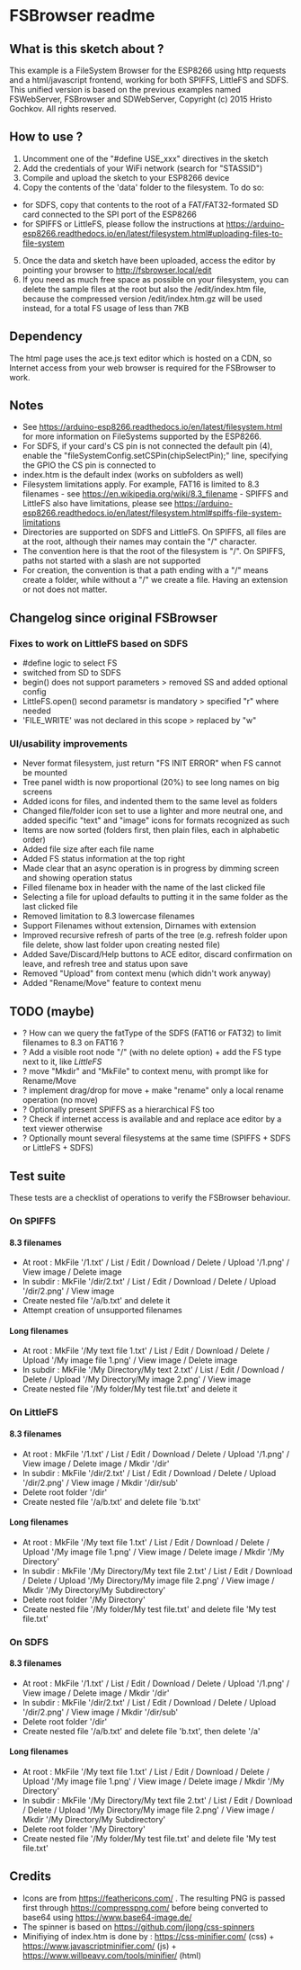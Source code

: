 # FSBrowser readme

## What is this sketch about ?

This example is a FileSystem Browser for the ESP8266 using http requests and a html/javascript frontend, 
working for both SPIFFS, LittleFS and SDFS.
This unified version is based on the previous examples named FSWebServer, FSBrowser and SDWebServer, Copyright (c) 2015 Hristo Gochkov. All rights reserved.

## How to use ?

1. Uncomment one of the "#define USE_xxx" directives in the sketch
2. Add the credentials of your WiFi network (search for "STASSID")
3. Compile and upload the sketch to your ESP8266 device
4. Copy the contents of the 'data' folder to the filesystem. To do so:
- for SDFS, copy that contents to the root of a FAT/FAT32-formated SD card connected to the SPI port of the ESP8266
- for SPIFFS or LittleFS, please follow the instructions at https://arduino-esp8266.readthedocs.io/en/latest/filesystem.html#uploading-files-to-file-system
5. Once the data and sketch have been uploaded, access the editor by pointing your browser to http://fsbrowser.local/edit
6. If you need as much free space as possible on your filesystem, you can delete the sample files at the root but also the /edit/index.htm file, because the compressed version /edit/index.htm.gz will be used instead, for a total FS usage of less than 7KB

## Dependency
The html page uses the ace.js text editor which is hosted on a CDN, so Internet access from your web browser is required for the FSBrowser to work.

## Notes
- See https://arduino-esp8266.readthedocs.io/en/latest/filesystem.html for more information on FileSystems supported by the ESP8266.
- For SDFS, if your card's CS pin is not connected the default pin (4), enable the "fileSystemConfig.setCSPin(chipSelectPin);" line, specifying the GPIO the CS pin is connected to
- index.htm is the default index (works on subfolders as well)
- Filesystem limitations apply. For example, FAT16 is limited to 8.3 filenames - see https://en.wikipedia.org/wiki/8.3_filename - SPIFFS and LittleFS also have limitations, please see https://arduino-esp8266.readthedocs.io/en/latest/filesystem.html#spiffs-file-system-limitations
- Directories are supported on SDFS and LittleFS. On SPIFFS, all files are at the root, although their names may contain the "/" character.
- The convention here is that the root of the filesystem is "/". On SPIFFS, paths not started with a slash are not supported
- For creation, the convention is that a path ending with a "/" means create a folder, while without a "/" we create a file. Having an extension or not does not matter.

## Changelog since original FSBrowser
 
### Fixes to work on LittleFS based on SDFS
- #define logic to select FS
- switched from SD to SDFS
- begin() does not support parameters > removed SS and added optional config
- LittleFS.open() second parametsr is mandatory > specified "r" where needed
- 'FILE_WRITE' was not declared in this scope > replaced by "w"

### UI/usability improvements
- Never format filesystem, just return "FS INIT ERROR" when FS cannot be mounted 
- Tree panel width is now proportional (20%) to see long names on big screens 
- Added icons for files, and indented them to the same level as folders
- Changed file/folder icon set to use a lighter and more neutral one, and added specific "text" and "image" icons for formats recognized as such
- Items are now sorted (folders first, then plain files, each in alphabetic order)
- Added file size after each file name
- Added FS status information at the top right
- Made clear that an async operation is in progress by dimming screen and showing operation status
- Filled filename box in header with the name of the last clicked file
- Selecting a file for upload defaults to putting it in the same folder as the last clicked file
- Removed limitation to 8.3 lowercase filenames
- Support Filenames without extension, Dirnames with extension
- Improved recursive refresh of parts of the tree (e.g. refresh folder upon file delete, show last folder upon creating nested file)
- Added Save/Discard/Help buttons to ACE editor, discard confirmation on leave, and refresh tree and status upon save
- Removed "Upload" from context menu (which didn't work anyway)
- Added "Rename/Move" feature to context menu

## TODO (maybe)
- ? How can we query the fatType of the SDFS (FAT16 or FAT32) to limit filenames to 8.3 on FAT16 ?
- ? Add a visible root node "/" (with no delete option) + add the FS type next to it, like <i>LittleFS</i> 
- ? move "Mkdir" and "MkFile" to context menu, with prompt like for Rename/Move
- ? implement drag/drop for move + make "rename" only a local rename operation (no move)
- ? Optionally present SPIFFS as a hierarchical FS too
- ? Check if internet access is available and and replace ace editor by a text viewer otherwise
- ? Optionally mount several filesystems at the same time (SPIFFS + SDFS or LittleFS + SDFS)

## Test suite
These tests are a checklist of operations to verify the FSBrowser behaviour.
### On SPIFFS
#### 8.3 filenames
- At root : MkFile '/1.txt' / List / Edit / Download / Delete / Upload '/1.png' / View image / Delete image
- In subdir : MkFile '/dir/2.txt' / List / Edit / Download / Delete / Upload '/dir/2.png' / View image
- Create nested file '/a/b.txt' and delete it
- Attempt creation of unsupported filenames
#### Long filenames
- At root : MkFile '/My text file 1.txt' / List / Edit / Download / Delete / Upload '/My image file 1.png' / View image / Delete image
- In subdir : MkFile '/My Directory/My text 2.txt' / List / Edit / Download / Delete / Upload '/My Directory/My image 2.png' / View image
- Create nested file '/My folder/My test file.txt' and delete it

### On LittleFS
#### 8.3 filenames
- At root : MkFile '/1.txt' / List / Edit / Download / Delete / Upload '/1.png' / View image / Delete image / Mkdir '/dir'
- In subdir : MkFile '/dir/2.txt' / List / Edit / Download / Delete / Upload '/dir/2.png' / View image / Mkdir '/dir/sub'
- Delete root folder '/dir'
- Create nested file '/a/b.txt' and delete file 'b.txt'
#### Long filenames
- At root : MkFile '/My text file 1.txt' / List / Edit / Download / Delete / Upload '/My image file 1.png' / View image / Delete image / Mkdir '/My Directory'
- In subdir : MkFile '/My Directory/My text file 2.txt' / List / Edit / Download / Delete / Upload '/My Directory/My image file 2.png' / View image / Mkdir '/My Directory/My Subdirectory'
- Delete root folder '/My Directory'
- Create nested file '/My folder/My test file.txt' and delete file 'My test file.txt' 
 
### On SDFS
#### 8.3 filenames
- At root : MkFile '/1.txt' / List / Edit / Download / Delete / Upload '/1.png' / View image / Delete image / Mkdir '/dir'
- In subdir : MkFile '/dir/2.txt' / List / Edit / Download / Delete / Upload '/dir/2.png' / View image / Mkdir '/dir/sub'
- Delete root folder '/dir'
- Create nested file '/a/b.txt' and delete file 'b.txt', then delete '/a'
#### Long filenames
- At root : MkFile '/My text file 1.txt' / List / Edit / Download / Delete / Upload '/My image file 1.png' / View image / Delete image / Mkdir '/My Directory'
- In subdir : MkFile '/My Directory/My text file 2.txt' / List / Edit / Download / Delete / Upload '/My Directory/My image file 2.png' / View image / Mkdir '/My Directory/My Subdirectory'
- Delete root folder '/My Directory'
- Create nested file '/My folder/My test file.txt' and delete file 'My test file.txt' 

## Credits
- Icons are from https://feathericons.com/ . The resulting PNG is passed first through https://compresspng.com/ before being converted to base64 using https://www.base64-image.de/
- The spinner is based on https://github.com/jlong/css-spinners
- Minifiying of index.htm is done by : https://css-minifier.com/ (css) + https://www.javascriptminifier.com/ (js) + https://www.willpeavy.com/tools/minifier/ (html)

